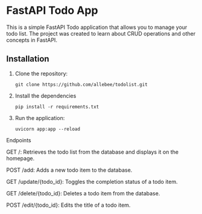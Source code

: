 # FastAPI Todo App

This is a simple FastAPI Todo application that allows you to manage your todo list. 
The project was created to learn about CRUD operations and other concepts in FastAPI.

## Installation

1. Clone the repository:

   ```shell
   git clone https://github.com/allebee/todolist.git
2. Install the dependencies 
   ```shell
   pip install -r requirements.txt
3. Run the application:
   ```shell
   uvicorn app:app --reload

Endpoints

GET /: Retrieves the todo list from the database and displays it on the homepage.

POST /add: Adds a new todo item to the database.

GET /update/{todo_id}: Toggles the completion status of a todo item.

GET /delete/{todo_id}: Deletes a todo item from the database.

POST /edit/{todo_id}: Edits the title of a todo item.


